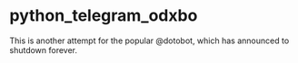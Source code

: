 # python_telegram_odxbo
This is another attempt for the popular @dotobot, which has announced to shutdown forever.
